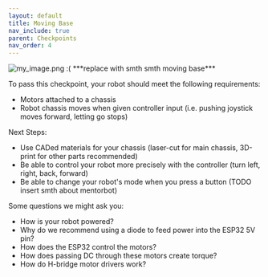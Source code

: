 ```yaml
---
layout: default
title: Moving Base
nav_include: true
parent: Checkpoints
nav_order: 4
---
```


<img src="{{ '/_assets/images/my_image.png' | prepend: site.baseurl }}" alt="my_image.png :(">
***replace with smth smth moving base***


To pass this checkpoint, your robot should meet the following requirements:

* Motors attached to a chassis
* Robot chassis moves when given controller input (i.e. pushing joystick moves forward, letting go stops)


Next Steps:
* Use CADed materials for your chassis (laser-cut for main chassis, 3D-print for other parts recommended)
* Be able to control your robot more precisely with the controller (turn left, right, back, forward)
* Be able to change your robot's mode when you press a button (TODO insert smth about mentorbot)


Some questions we might ask you:
* How is your robot powered?
* Why do we recommend using a diode to feed power into the ESP32 5V pin?
* How does the ESP32 control the motors?
* How does passing DC through these motors create torque?
* How do H-bridge motor drivers work?